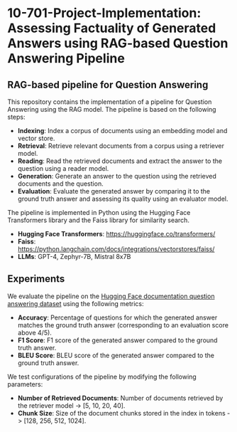 # 10-701-Project-Implementation: Assessing Factuality of Generated Answers using RAG-based Question Answering Pipeline

## RAG-based pipeline for Question Answering

This repository contains the implementation of a pipeline for Question Answering using the RAG model. The pipeline is based on the following steps:
- **Indexing**: Index a corpus of documents using an embedding model and vector store.
- **Retrieval**: Retrieve relevant documents from a corpus using a retriever model.
- **Reading**: Read the retrieved documents and extract the answer to the question using a reader model.
- **Generation**: Generate an answer to the question using the retrieved documents and the question.
- **Evaluation**: Evaluate the generated answer by comparing it to the ground truth answer and assessing its quality using an evaluator model.

The pipeline is implemented in Python using the Hugging Face Transformers library and the Faiss library for similarity search.
- **Hugging Face Transformers**: https://huggingface.co/transformers/
- **Faiss**: https://python.langchain.com/docs/integrations/vectorstores/faiss/
- **LLMs**: GPT-4, Zephyr-7B, Mistral 8x7B

## Experiments

We evaluate the pipeline on the [Hugging Face documentation question answering dataset](https://huggingface.co/datasets/m-ric/huggingface_doc_qa_eval) using the following metrics:

- **Accuracy**: Percentage of questions for which the generated answer matches the ground truth answer (corresponding to an evaluation score above 4/5).
- **F1 Score**: F1 score of the generated answer compared to the ground truth answer.
- **BLEU Score**: BLEU score of the generated answer compared to the ground truth answer.

We test configurations of the pipeline by modifying the following parameters:

- **Number of Retrieved Documents**: Number of documents retrieved by the retriever model -> [5, 10, 20, 40].
- **Chunk Size**: Size of the document chunks stored in the index in tokens -> [128, 256, 512, 1024].

